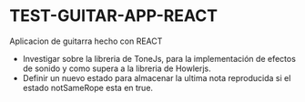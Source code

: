 # TEST-GUITAR-APP-REACT
Aplicacion de guitarra hecho con REACT
- Investigar sobre la libreria de ToneJs, para la implementación de efectos de sonido y como supera a la libreria de Howlerjs.
- Definir un nuevo estado para almacenar la ultima nota reproducida si el estado notSameRope esta en true.
